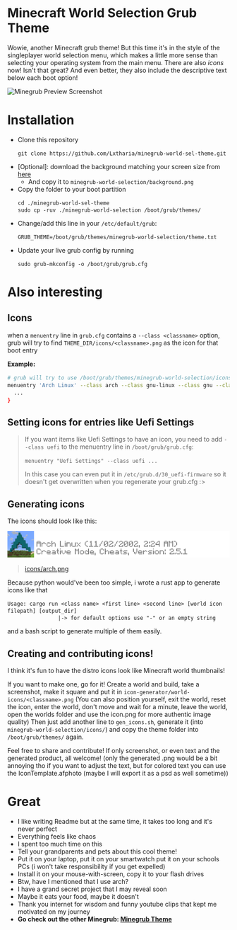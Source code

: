 # Minecraft World Selection Grub Theme
Wowie, another Minecraft grub theme! But this time it's in the style of the singleplayer world selection menu, which makes a little more sense than selecting your operating system from the main menu.
There are also *icons* now! Isn't that great? And even better, they also include the descriptive text below each boot option!

![Minegrub Preview Screenshot](resources/preview_minegrub.png)

# Installation

- Clone this repository
  ```
  git clone https://github.com/Lxtharia/minegrub-world-sel-theme.git
  ```
- [Optional]: download the background matching your screen size from [here](https://github.com/Lxtharia/minegrub-world-sel-theme/tree/c2b188a982a9ab1c092ee275e1ad1a643427d581/background-sizes)
  - And copy it to `minegrub-world-selection/background.png`
- Copy the folder to your boot partition
  ```
  cd ./minegrub-world-sel-theme
  sudo cp -ruv ./minegrub-world-selection /boot/grub/themes/
  ```
- Change/add this line in your `/etc/default/grub`:
  ```
  GRUB_THEME=/boot/grub/themes/minegrub-world-selection/theme.txt
  ```
- Update your live grub config by running
  ```
  sudo grub-mkconfig -o /boot/grub/grub.cfg
  ```


# Also interesting
## Icons
when a `menuentry` line in `grub.cfg` contains a `--class <classname>` option, grub will try to find `THEME_DIR/icons/<classname>.png` as the icon for that boot entry 

**Example:**
```bash
# grub will try to use /boot/grub/themes/minegrub-world-selection/icons/arch.png as the icon and falls back on  gnu-linux.png,  gnu.png  and  os.png
menuentry 'Arch Linux' --class arch --class gnu-linux --class gnu --class os $menuentry_id_option 'gnulinux-simple-somefunnyuuid' {
  ...
}
```

## Setting icons for entries like Uefi Settings
> If you want items like Uefi Settings to have an icon, you need to add `--class uefi`  to the menuentry line in `/boot/grub/grub.cfg`:
>
>  `menuentry "Uefi Settings" --class uefi ...`
>
> In this case you can  even put it in `/etc/grub.d/30_uefi-firmware` so it doesn't get overwritten when you regenerate your grub.cfg :>

## Generating icons
The icons should look like this:

![wtf](minegrub-world-selection/icons/arch.png)

>[icons/arch.png](minegrub-world-selection/icons/arch.png)

Because python would've been too simple, i wrote a rust app to generate icons like that
```
Usage: cargo run <class name> <first line> <second line> [world icon filepath] [output_dir]
                |-> for default options use "-" or an empty string
```
and a bash script to generate multiple of them easily.

## Creating and contributing icons!
I think it's fun to have the distro icons look like Minecraft world thumbnails!

If you want to make one, go for it! Create a world and build, take a screenshot, make it square and put it in `icon-generator/world-icons/<classname>.png` (You can also position yourself, exit the world, reset the icon, enter the world, don't move and wait for a minute, leave the world, open the worlds folder and use the icon.png for more authentic image quality)
Then just add another line to `gen_icons.sh`, generate it (into `minegrub-world-selection/icons/`) and copy the theme folder into `/boot/grub/themes/` again.

Feel free to share and contribute! If only screenshot, or even text and the generated product, all welcome! 
(only the generated <classname>.png would be a bit annoying tho if you want to adjust the text, but for colored text you can use the IconTemplate.afphoto (maybe I will export it as a psd as well sometime))

# Great
- I like writing Readme but at the same time, it takes too long and it's never perfect
- Everything feels like chaos
- I spent too much time on this
- Tell your grandparents and pets about this cool theme!
- Put it on your laptop, put it on your smartwatch put it on your schools PCs (i won't take responsibility if you get expelled)
- Install it on your mouse-with-screen, copy it to your flash drives
- Btw, have I mentioned that I use arch?
- I have a grand secret project that I may reveal soon
- Maybe it eats your food, maybe it doesn't
- Thank you internet for wisdom and funny youtube clips that kept me motivated on my journey
- **Go check out the other Minegrub: [Minegrub Theme](https://github.com/Lxtharia/minegrub-theme)**
